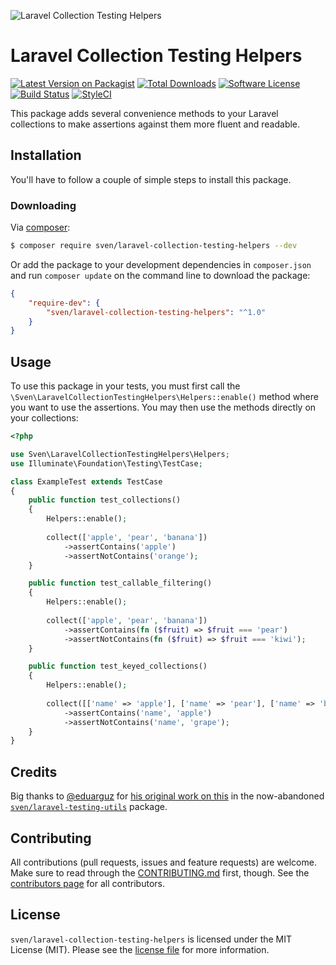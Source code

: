 ![Laravel Collection Testing Helpers](https://user-images.githubusercontent.com/11269635/115297729-d5be1700-a15c-11eb-9207-8c82d12f1cf7.jpg)

# Laravel Collection Testing Helpers

[![Latest Version on Packagist][ico-version]][link-packagist]
[![Total Downloads][ico-downloads]][link-downloads]
[![Software License][ico-license]](LICENSE.md)
[![Build Status][ico-build]][link-build]
[![StyleCI][ico-styleci]][link-styleci]

This package adds several convenience methods to your Laravel collections to make
assertions against them more fluent and readable.

## Installation
You'll have to follow a couple of simple steps to install this package.

### Downloading
Via [composer](http://getcomposer.org):

```bash
$ composer require sven/laravel-collection-testing-helpers --dev
```

Or add the package to your development dependencies in `composer.json` and run
`composer update` on the command line to download the package:

```json
{
    "require-dev": {
        "sven/laravel-collection-testing-helpers": "^1.0"
    }
}
```

## Usage
To use this package in your tests, you must first call the `\Sven\LaravelCollectionTestingHelpers\Helpers::enable()` 
method where you want to use the assertions. You may then use the methods directly on your collections:

```php
<?php

use Sven\LaravelCollectionTestingHelpers\Helpers;
use Illuminate\Foundation\Testing\TestCase;

class ExampleTest extends TestCase
{
    public function test_collections()
    {
        Helpers::enable();
        
        collect(['apple', 'pear', 'banana'])
            ->assertContains('apple')
            ->assertNotContains('orange');
    }

    public function test_callable_filtering()
    {
        Helpers::enable();
        
        collect(['apple', 'pear', 'banana'])
            ->assertContains(fn ($fruit) => $fruit === 'pear')
            ->assertNotContains(fn ($fruit) => $fruit === 'kiwi');
    }

    public function test_keyed_collections()
    {
        Helpers::enable();
        
        collect([['name' => 'apple'], ['name' => 'pear'], ['name' => 'banana']])
            ->assertContains('name', 'apple')
            ->assertNotContains('name', 'grape');
    }
}
```

## Credits
Big thanks to [@eduarguz](https://github.com/eduarguz) for [his original work on this](https://github.com/svenluijten/laravel-testing-utils/pull/4) 
in the now-abandoned [`sven/laravel-testing-utils`](https://github.com/svenluijten/laravel-testing-utils) package.

## Contributing
All contributions (pull requests, issues and feature requests) are
welcome. Make sure to read through the [CONTRIBUTING.md](CONTRIBUTING.md) first,
though. See the [contributors page](../../graphs/contributors) for all contributors.

## License
`sven/laravel-collection-testing-helpers` is licensed under the MIT License (MIT). 
Please see the [license file](LICENSE.md) for more information.

[ico-version]: https://img.shields.io/packagist/v/sven/laravel-collection-testing-helpers.svg?style=flat-square
[ico-license]: https://img.shields.io/badge/license-MIT-green.svg?style=flat-square
[ico-downloads]: https://img.shields.io/packagist/dt/sven/laravel-collection-testing-helpers.svg?style=flat-square
[ico-build]: https://img.shields.io/github/actions/workflow/status/svenluijten/laravel-collection-testing-helpers/run-tests.yml?style=flat-square
[ico-styleci]: https://styleci.io/repos/359575155/shield

[link-packagist]: https://packagist.org/packages/sven/laravel-collection-testing-helpers
[link-downloads]: https://packagist.org/packages/sven/laravel-collection-testing-helpers
[link-build]: https://github.com/svenluijten/laravel-collection-testing-helpers/actions/workflows/run-tests.yml
[link-styleci]: https://styleci.io/repos/359575155
